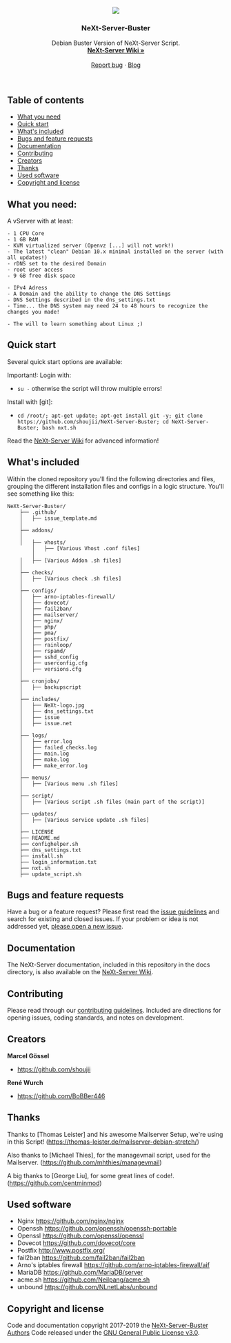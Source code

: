<p align="center">
  <a href="https://nxtsrv.de/">
    <img src="https://raw.githubusercontent.com/shoujii/NeXt-Server-Buster/master/includes/NeXt-logo.jpg">
  </a>

  <h3 align="center">NeXt-Server-Buster</h3>

  <p align="center">
    Debian Buster Version of NeXt-Server Script.
    <br>
    <a href="https://github.com/shoujii/NeXt-Server-Buster/wiki"><strong>NeXt-Server Wiki »</strong></a>
    <br>
    <br>
    <a href="https://github.com/shoujii/NeXt-Server-Buster/issues/new">Report bug</a>
    ·
    <a href="https://nxtsrv.de/">Blog</a>
  </p>
</p>

<br>

## Table of contents

- [What you need](#what-you-need)
- [Quick start](#quick-start)
- [What's included](#whats-included)
- [Bugs and feature requests](#bugs-and-feature-requests)
- [Documentation](#documentation)
- [Contributing](#contributing)
- [Creators](#creators)
- [Thanks](#thanks)
- [Used software](#used-software)
- [Copyright and license](#copyright-and-license)

## What you need:

A vServer with at least:
```
- 1 CPU Core
- 1 GB RAM
- KVM virtualized server (Openvz [...] will not work!)
- The latest "clean" Debian 10.x minimal installed on the server (with all updates!)
- rDNS set to the desired Domain
- root user access
- 9 GB free disk space

- IPv4 Adress
- A Domain and the ability to change the DNS Settings
- DNS Settings described in the dns_settings.txt
- Time... the DNS system may need 24 to 48 hours to recognize the changes you made!

- The will to learn something about Linux ;)
```

## Quick start

Several quick start options are available:

Important!:
Login with:
- `su -`
otherwise the script will throw multiple errors!

Install with [git]:
- `cd /root/; apt-get update; apt-get install git -y; git clone https://github.com/shoujii/NeXt-Server-Buster; cd NeXt-Server-Buster; bash nxt.sh
`

Read the [NeXt-Server Wiki](https://github.com/shoujii/NeXt-Server-Buster/wiki) for advanced information!

## What's included

Within the cloned repository you'll find the following directories and files, grouping the different installation files and configs in a logic structure. You'll see something like this:

```
NeXt-Server-Buster/
    ├── .github/
    │   ├── issue_template.md
    │
    ├── addons/
    │
    │   ├── vhosts/
        │   ├── [Various Vhost .conf files]
        │
    │   ├── [Various Addon .sh files]
    │
    ├── checks/
    │   ├── [Various check .sh files]
    │
    ├── configs/
    │   ├── arno-iptables-firewall/
    │   ├── dovecot/
    │   ├── fail2ban/
    │   ├── mailserver/
    │   ├── nginx/
    │   ├── php/
    │   ├── pma/
    │   ├── postfix/
    │   ├── rainloop/
    │   ├── rspamd/  
    │   ├── sshd_config  
    │   ├── userconfig.cfg
    │   ├── versions.cfg
    │
    ├── cronjobs/
    │   ├── backupscript
    │
    ├── includes/
    │   ├── NeXt-logo.jpg
    │   ├── dns_settings.txt
    │   ├── issue
    │   ├── issue.net
    │
    ├── logs/
    │   ├── error.log
    │   ├── failed_checks.log
    │   ├── main.log
    │   ├── make.log
    │   ├── make_error.log   
    │
    ├── menus/
    │   ├── [Various menu .sh files]
    │
    ├── script/
    │   ├── [Various script .sh files (main part of the script)]
    │
    ├── updates/
    │   ├── [Various service update .sh files]
    │
    ├── LICENSE
    ├── README.md
    ├── confighelper.sh
    ├── dns_settings.txt
    ├── install.sh
    ├── login_information.txt
    ├── nxt.sh
    ├── update_script.sh
```

## Bugs and feature requests

Have a bug or a feature request? Please first read the [issue guidelines]() and search for existing and closed issues. If your problem or idea is not addressed yet, [please open a new issue](https://github.com/shoujii/NeXt-Server-Buster/issues/new).


## Documentation

The NeXt-Server documentation, included in this repository in the docs directory, is also available on the [NeXt-Server Wiki](https://github.com/shoujii/NeXt-Server-Buster/wiki).

## Contributing

Please read through our [contributing guidelines](https://github.com/twbs/bootstrap/blob/master/CONTRIBUTING.md). Included are directions for opening issues, coding standards, and notes on development.

## Creators

**Marcel Gössel**

- <https://github.com/shoujii>

**René Wurch**

- <https://github.com/BoBBer446>


## Thanks

Thanks to [Thomas Leister] and his awesome Mailserver Setup, we're using in this Script!
(https://thomas-leister.de/mailserver-debian-stretch/)


Also thanks to [Michael Thies], for the managevmail script, used for the Mailserver.
(https://github.com/mhthies/managevmail)

A big thanks to [George Liu], for some great lines of code!.
(https://github.com/centminmod)

## Used software
- Nginx                      <https://github.com/nginx/nginx>
- Openssh                    <https://github.com/openssh/openssh-portable>
- Openssl                    <https://github.com/openssl/openssl>
- Dovecot                    <https://github.com/dovecot/core>
- Postfix                    <http://www.postfix.org/>
- fail2ban                   <https://github.com/fail2ban/fail2ban>
- Arno's iptables firewall   <https://github.com/arno-iptables-firewall/aif>
- MariaDB                    <https://github.com/MariaDB/server>
- acme.sh                    <https://github.com/Neilpang/acme.sh>
- unbound                    <https://github.com/NLnetLabs/unbound>

## Copyright and license

Code and documentation copyright 2017-2019 the [NeXt-Server-Buster Authors](https://github.com/shoujii/NeXt-Server-Buster/graphs/contributors)
Code released under the [GNU General Public License v3.0](https://github.com/shoujii/NeXt-Server-Buster/blob/master/LICENSE).
